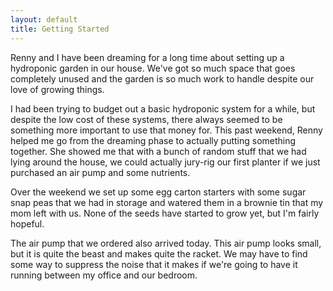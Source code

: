 ```yaml
---
layout: default
title: Getting Started
---
```


Renny and I have been dreaming for a long time about setting up a hydroponic garden in our house. We've got so much space that goes completely unused and the garden is so much work to handle despite our love of growing things.

I had been trying to budget out a basic hydroponic system for a while, but despite the low cost of these systems, there always seemed to be something more important to use that money for. This past weekend, Renny helped me go from the dreaming phase to actually putting something together. She showed me that with a bunch of random stuff that we had lying around the house, we could actually jury-rig our first planter if we just purchased an air pump and some nutrients.

Over the weekend we set up some egg carton starters with some sugar snap peas that we had in storage and watered them in a brownie tin that my mom left with us. None of the seeds have started to grow yet, but I'm fairly hopeful.

The air pump that we ordered also arrived today. This air pump looks small, but it is quite the beast and makes quite the racket. We may have to find some way to suppress the noise that it makes if we're going to have it running between my office and our bedroom.
